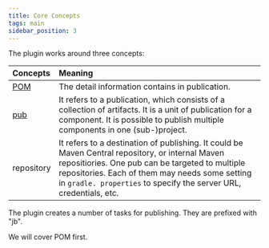 ```yaml
---
title: Core Concepts
tags: main
sidebar_position: 3
---
```


The plugin works around three concepts:

| Concepts | Meaning |
|:-|:-|
| [POM](pom) | The detail information contains in publication. |
| [pub](pub) | It refers to a publication, which consists of a collection of artifacts. It is a unit of publication for a component. It is possible to publish multiple components in one (sub-)project.|
| repository | It refers to a destination of publishing. It could be Maven Central repository, or internal Maven repositiories. One pub can be targeted to multiple repositories. Each of them may needs some setting in `gradle. properties` to specify the server URL, credentials, etc.|

The plugin creates a number of tasks for publishing. They are prefixed with 
"jb". 

We will cover POM first.

